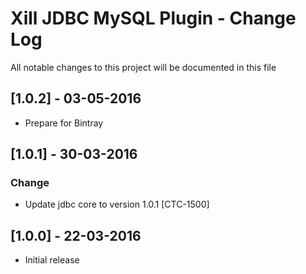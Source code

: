 # Xill JDBC MySQL Plugin - Change Log
All notable changes to this project will be documented in this file

## [1.0.2] - 03-05-2016
- Prepare for Bintray

## [1.0.1] - 30-03-2016
### Change
- Update jdbc core to version 1.0.1 [CTC-1500]

## [1.0.0] - 22-03-2016
- Initial release